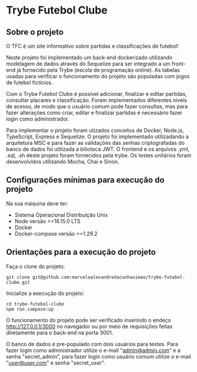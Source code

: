 # Trybe Futebol Clube

## Sobre o projeto

O TFC é um site informativo sobre partidas e classificações de futebol!

Neste projeto foi implementado um back-end dockerizado utilizando modelagem de dados através do Sequelize para ser integrado a um front-end já fornecido pela Trybe (escola de programação online). As tabelas usadas para verificar o funcionamento do projeto são populadas com jogos de futebol fictícios.

Com o Trybe Futebol Clube é possível adicionar, finalizar e editar partidas, consultar placares e classificação. Foram implementados diferentes níveis de acesso, de modo que o usuário comum pode fazer consultas, mas para fazer alterações como criar, editar e finalizar partidas é necessário fazer login como administrador.

Para implementar o projeto foram utizados conceitos de Docker, Node.js, TypeScript, Express e Sequelize. O projeto foi implementado utilizadando a arquitetura MSC e para fazer as validações das senhas criptografadas do banco de dados foi utilizada a bilioteca JWT. O frontend e os arquivos .yml, .sql, .sh deste projeto foram fornecidos pela trybe. Os testes unitários foram desenvolvidos utilizando Mocha, Chai e Sinon.

## Configurações mínimas para execução do projeto

Na sua máquina deve ter:

* Sistema Operacional Distribuição Unix
* Node versão >=16.15.0 LTS
* Docker
* Docker-compose versão >=1.29.2

## Orientações para a execução do projeto

Faça o clone do projeto:

    git clone git@github.com:marceloalexandredacunhasimao/trybe-futebol-clube.git

Inicialize a execução do projeto:

    cd trybe-futebol-clube
    npm run compose:up

O funcionamento do projeto pode ser verificado inserindo o endeço http://127.0.0.1/3000 no navegador ou por meio de requisições feitas diretamente para o back-end na porta 3001.

O banco de dados é pre-populado com dois usuários para testes. Para fazer login como administrador utilize o e-mail "admin@admin.com" e a senha "secret_admin", para fazer login como usuário comum utilize o e-mail "user@user.com" e senha "secret_user".
